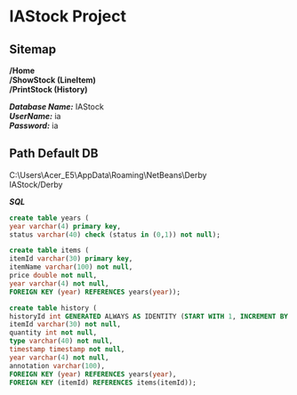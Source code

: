 # IAStock Project  

## Sitemap
**/Home**  
**/ShowStock (LineItem)**  
**/PrintStock (History)**  

***Database Name:*** IAStock  
***UserName:*** ia  
***Password:*** ia 

## Path Default DB
C:\Users\Acer_E5\AppData\Roaming\NetBeans\Derby  
IAStock/Derby  

***SQL***
```sql
create table years (
year varchar(4) primary key,
status varchar(40) check (status in (0,1)) not null);

create table items (
itemId varchar(30) primary key,
itemName varchar(100) not null,
price double not null,
year varchar(4) not null,
FOREIGN KEY (year) REFERENCES years(year));

create table history (
historyId int GENERATED ALWAYS AS IDENTITY (START WITH 1, INCREMENT BY 1) primary key,
itemId varchar(30) not null,
quantity int not null,
type varchar(40) not null,
timestamp timestamp not null,
year varchar(4) not null,
annotation varchar(100),
FOREIGN KEY (year) REFERENCES years(year),
FOREIGN KEY (itemId) REFERENCES items(itemId));
```
